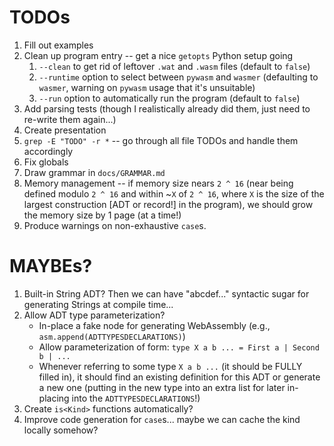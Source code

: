 # TODOs
1. Fill out examples
2. Clean up program entry -- get a nice `getopts` Python setup going
   1. `--clean` to get rid of leftover `.wat` and `.wasm` files (default to `false`)
   2. `--runtime` option to select between `pywasm` and `wasmer` (defaulting to `wasmer`, warning on `pywasm` usage that it's unsuitable)
   3. `--run` option to automatically run the program (default to `false`)
3. Add parsing tests (though I realistically already did them, just need to re-write them again...)
4. Create presentation
5. `grep -E "TODO" -r *` -- go through all file TODOs and handle them accordingly
6. Fix globals
7. Draw grammar in `docs/GRAMMAR.md`
8.  Memory management -- if memory size nears `2 ^ 16` (near being defined modulo `2 ^ 16` and within ~`X` of `2 ^ 16`, where `X` is the size of the largest construction [ADT or record!] in the program), we should grow the memory size by 1 page (at a time!)
9.  Produce warnings on non-exhaustive `case`s.

# MAYBEs?
1. Built-in String ADT? Then we can have "abcdef..." syntactic sugar for generating Strings at compile time...
2. Allow ADT type parameterization?
    * In-place a fake node for generating WebAssembly (e.g., `asm.append(ADTTYPESDECLARATIONS)`)
    * Allow parameterization of form: `type X a b ... = First a | Second b | ... `
    * Whenever referring to some type `X a b ...` (it should be FULLY filled in), it should find an existing definition for this ADT or generate a new one (putting in the new type into an extra list for later in-placing into the `ADTTYPESDECLARATIONS`!)
3. Create `is<Kind>` functions automatically?
4. Improve code generation for `case`s... maybe we can cache the kind locally somehow?
